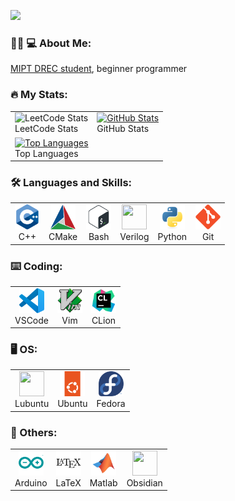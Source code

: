 ![](https://komarev.com/ghpvc/?username=AntonAnisimovMIPT)

### :man_student: :computer: About Me:
[MIPT DREC student](https://www.xn--j1alhf.xn--p1ai/), beginner programmer

### :fire: My Stats:
<table>
  <tr>
    <td>
      <img src="https://leetcard.jacoblin.cool/AntonAnisimovMIPT" alt="LeetCode Stats"/>
      <div>LeetCode Stats</div>
    </td>
    <td>
      <a href="https://github.com/anuraghazra/github-readme-stats">
        <img src="https://github-readme-stats.vercel.app/api?username=AntonAnisimovMIPT&show_icons=true" alt="GitHub Stats"/>
      </a>
      <div>GitHub Stats</div>
    </td>
  </tr>
  <tr>
    <td colspan="2">
      <a href="https://github.com/anuraghazra/github-readme-stats">
        <img src="https://github-readme-stats.vercel.app/api/top-langs/?username=AntonAnisimovMIPT&langs_count=10&layout=compact" alt="Top Languages"/>
      </a>
      <div>Top Languages</div>
    </td>
  </tr>
</table>

### :hammer_and_wrench: Languages and Skills:
<table>
  <tr>
    <td align="center">
      <img src="https://github.com/devicons/devicon/blob/master/icons/cplusplus/cplusplus-original.svg" width="40" height="40"/>
      <div>C++</div>
    </td>
    <td align="center">
      <img src="https://github.com/devicons/devicon/blob/master/icons/cmake/cmake-original.svg" width="40" height="40"/>
      <div>CMake</div>
    </td>
    <td align="center">
      <img src="https://github.com/devicons/devicon/blob/master/icons/bash/bash-original.svg" width="40" height="40"/>
      <div>Bash</div>
    </td>
    <td align="center">
      <img src="https://www.svgrepo.com/show/374163/verilog.svg" width="40" height="40"/>
      <div>Verilog</div>
    </td>
    <td align="center">
      <img src="https://github.com/devicons/devicon/blob/master/icons/python/python-original.svg" width="40" height="40"/>
      <div>Python</div>
    </td>
    <td align="center">
      <img src="https://github.com/devicons/devicon/blob/master/icons/git/git-original.svg" width="40" height="40"/>
      <div>Git</div>
    </td>
  </tr>
</table>

### :keyboard: Coding:
<table>
  <tr>
    <td align="center">
      <img src="https://github.com/devicons/devicon/blob/master/icons/vscode/vscode-original.svg" width="40" height="40"/>
      <div>VSCode</div>
    </td>
    <td align="center">
      <img src="https://github.com/devicons/devicon/blob/master/icons/vim/vim-original.svg" width="40" height="40"/>
      <div>Vim</div>
    </td>
    <td align="center">
      <img src="https://github.com/devicons/devicon/blob/master/icons/clion/clion-original.svg" width="40" height="40"/>
      <div>CLion</div>
    </td>
  </tr>
</table>

### :desktop_computer: OS:
<table>
  <tr>
    <td align="center">
      <img src="https://upload.wikimedia.org/wikipedia/commons/thumb/3/3a/Lubuntu_logo_only.svg/600px-Lubuntu_logo_only.svg.png" width="40" height="40"/>
      <div>Lubuntu</div>
    </td>
    <td align="center">
      <img src="https://github.com/devicons/devicon/blob/master/icons/ubuntu/ubuntu-original.svg" width="40" height="40"/>
      <div>Ubuntu</div>
    </td>
    <td align="center">
      <img src="https://github.com/devicons/devicon/blob/master/icons/fedora/fedora-original.svg" width="40" height="40"/>
      <div>Fedora</div>
    </td>
  </tr>
</table>

### :toolbox: Others:
<table>
  <tr>
    <td align="center">
      <img src="https://github.com/devicons/devicon/blob/master/icons/arduino/arduino-original.svg" width="40" height="40"/>
      <div>Arduino</div>
    </td>
    <td align="center">
      <img src="https://github.com/devicons/devicon/blob/master/icons/latex/latex-original.svg" width="40" height="40"/>
      <div>LaTeX</div>
    </td>
    <td align="center">
      <img src="https://github.com/devicons/devicon/blob/master/icons/matlab/matlab-original.svg" width="40" height="40"/>
      <div>Matlab</div>
    </td>
    <td align="center">
      <img src="https://upload.wikimedia.org/wikipedia/commons/thumb/1/10/2023_Obsidian_logo.svg/512px-2023_Obsidian_logo.svg.png" width="40" height="40"/>
      <div>Obsidian</div>
    </td>
  </tr>
</table>



